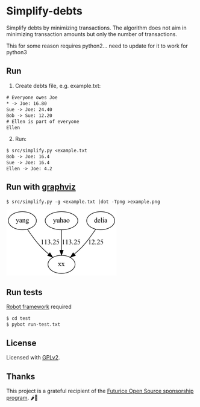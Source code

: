 # Simplify-debts

Simplify debts by minimizing transactions. The algorithm does not aim in minimizing transaction amounts but only the number of transactions.

This for some reason requires python2... need to update for it to work for python3
## Run

1. Create debts file, e.g. example.txt:
```
# Everyone owes Joe
* -> Joe: 16.80
Sue -> Joe: 24.40
Bob -> Sue: 12.20
# Ellen is part of everyone
Ellen
```

2. Run:
```
$ src/simplify.py <example.txt
Bob -> Joe: 16.4
Sue -> Joe: 16.4
Ellen -> Joe: 4.2
```

## Run with [graphviz](http://www.graphviz.org/)

```
$ src/simplify.py -g <example.txt |dot -Tpng >example.png
```

![example graph](example.png)

## Run tests

[Robot framework](http://robotframework.org/) required

```
$ cd test
$ pybot run-test.txt
```

## License

Licensed with [GPLv2](LICENSE).

## Thanks

This project is a grateful recipient of the [Futurice Open Source sponsorship program](http://futurice.com/blog/sponsoring-free-time-open-source-activities?utm_source=github&utm_medium=spice). 🌶🦄
